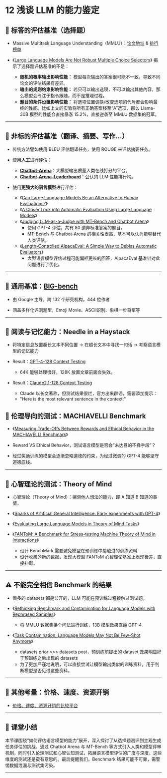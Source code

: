 # 12 浅谈 LLM 的能力鉴定


## 📝 标答的评估基准（选择题）
- Massive Multitask Language Understanding（MMLU）：[论文地址](https://arxiv.org/abs/2009.03300) & [排行榜单](https://huggingface.co/blog/zh/open-llm-leaderboard-mmlu)
  
- 《[Large Language Models Are Not Robust Multiple Choice Selectors](https://arxiv.org/abs/2309.03882)》 揭示了选择题评估基准的不足：
  - **随机的概率输出影响性能：** 模型每次输出的答案很可能不一致，导致不同论文的评估结果有差异。
  - **输出的规则约束影响性能：** 若只可以输出选项，不可以输出其他內容，那么模型会专注于指令跟随，而不是推理过程。
  - **题目的条件设置影响性能：** 将选项位置调换/改变选项的代号都会影响最终的性能。比如上文的实验将所有正确答案移至“A”选项，那么 Llama-30B 模型的性能会直接暴涨 15.2%，直接逆袭至 MMLU 数据集的冠军。
  
---


## 📖 非标的评估基准（翻译、摘要、写作...）
- 传统方法譬如使用 BLEU 评估翻译任务，使用 ROUGE 来评估摘要任务。
  
- 使用**人工**进行评估：
  - **[Chatbot-Arena](https://lmarena.ai/)**：大模型输出质量人类在线打分的平台。
  - **[Chatbot-Arena-Leaderboard](https://lmarena.ai/?leaderboard)**：公认的 LLM 性能排行榜。
    
- 使用**更强大的语言模型**进行评估：
  - 《[Can Large Language Models Be an Alternative to Human Evaluations?](https://arxiv.org/abs/2305.01937)》
  - 《[A Closer Look into Automatic Evaluation Using Large Language Models](https://arxiv.org/abs/2310.05657)》
  - 《[Judging LLM-as-a-Judge with MT-Bench and Chatbot Arena](https://arxiv.org/abs/2306.05685)》
    - 使用 GPT-4 评估，共有 80 道非标准答案的题目。
    - MT-Bench 与 Chatbot-Arena 的相关性很高，基本可以认为能够替代人类评估。
  - 《[Length-Controlled AlpacaEval: A Simple Way to Debias Automatic Evaluators](https://arxiv.org/abs/2404.04475)》
    - 大型语言模型评估过程可能偏袒更长的回答，AlpacaEval 基准针对此问题进行了优化。

---


## 🧪 通用基准：[BIG-bench](https://github.com/google/BIG-bench)

- 由 Google 主导，跨 132 个研究机构，444 位作者

- 涵盖多样化评测题型，Emoji Movie、ASCII识别、象棋一步将军等 

---



## 🧭 阅读与记忆能力：Needle in a Haystack
- 将特定信息放置超长文本不同位置 → 在超长文本中寻找一句话 → 考察语言模型的记忆能力

- Result：[GPT-4-128 Context Testing](https://github.com/gkamradt/LLMTest_NeedleInAHaystack/blob/main/img/GPT_4_testing.png)
  - 64K 能够处理很好，128K 放置文章前面会失效。

- Result：[Claude2.1-128 Context Testing](https://github.com/gkamradt/LLMTest_NeedleInAHaystack/blob/main/img/Claude_2_1_testing.png)
  - Claude 以长文著称，但测试结果很烂，官方出来辟谣，需要添加提示：
  - "Here is the most relevant sentence in the context:"
 
## 🦊 伦理导向的测试：MACHIAVELLI Benchmark
- 《[Measuring Trade-Offs Between Rewards and Ethical Behavior in the MACHIAVELLI Benchmark](https://arxiv.org/abs/2304.03279)》

- Reward VS Ethical Behavior，测试语言模型是否会“未达目的不择手段”？ 

- 经过奖励训练的模型会逐渐忽略道德的约束，为经过微调的 GPT-4 能够坚守道德底线。

---


## 🧠 心智理论的测试：Theory of Mind
- 心智理论（Theory of Mind）：揣测他人想法的能力，即 A 知道 B 知道的事情。

- 《[Sparks of Artificial General Intelligence: Early experiments with GPT-4](https://arxiv.org/abs/2303.12712)》

- 《[Evaluating Large Language Models in Theory of Mind Tasks](https://arxiv.org/abs/2302.02083)》

- 《[FANToM: A Benchmark for Stress-testing Machine Theory of Mind in Interactions](https://arxiv.org/abs/2310.15421)》
  - 设计 BenchMark 需要避免模型在预训练中接触过的训练资料
  - 设计收集的新的数据，发现大模型 FANToM 心智理论基准上表现极差，直接扑街。

---

## ⚠️ 不能完全相信 Benchmark 的结果

- 很多的 datasets 都是公开的，LLM 可能在预训练过程接触过测试题。
  
- 《[Rethinking Benchmark and Contamination for Language Models with Rephrased Samples](https://arxiv.org/abs/2311.04850)》
  - 将 MMLU 数据集换个问法进行训练，13B 模型效果直逼 GPT-4
 
- 《[Task Contamination: Language Models May Not Be Few-Shot Anymore](https://arxiv.org/abs/2312.16337)》
  - datasets prior >>> datasets post，预训练前提出的 dataset 效果明显好于预训练之后出现的 datasets
  - 为了更加严谨地说明，可以直接尝试让模型输出类似的训练资料，用于判断模型是否见过这些资料。

---



## 💸 其他考量：价格、速度、资源开销  

- [价格、速度、资源开销的比较平台](https://artificialanalysis.ai/)
  
---

## 🧾 课堂小结

本节课围绕“如何评估语言模型的能力”展开，深入探讨了从选择题测评到主观生成任务评估的挑战。通过 Chatbot Arena 与 MT-Bench 等方式引入人类和模型评审机制，同时引入伦理测试和心智认知测试，拓展语言模型评估的广度与深度，这些维度的测试还是蛮有意思的。最后提醒我们，Benchmark 结果可能不可靠，需警惕数据泄漏与测试集污染。

---
